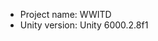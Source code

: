 <!-- UNITY CODE ASSIST INSTRUCTIONS START -->
- Project name: WWITD
- Unity version: Unity 6000.2.8f1
<!-- UNITY CODE ASSIST INSTRUCTIONS END -->